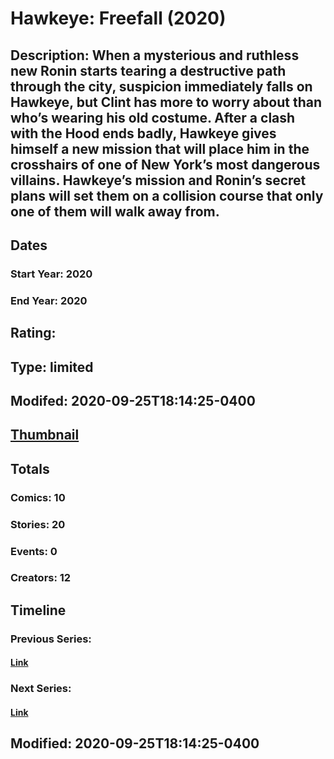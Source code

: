# Hawkeye: Freefall (2020)
## Description: When a mysterious and ruthless new Ronin starts tearing a destructive path through the city, suspicion immediately falls on Hawkeye, but Clint has more to worry about than who’s wearing his old costume. After a clash with the Hood ends badly, Hawkeye gives himself a new mission that will place him in the crosshairs of one of New York’s most dangerous villains. Hawkeye’s mission and Ronin’s secret plans will set them on a collision course that only one of them will walk away from. 
## Dates
### Start Year: 2020
### End Year: 2020
## Rating: 
## Type: limited
## Modifed: 2020-09-25T18:14:25-0400
## [Thumbnail](http://i.annihil.us/u/prod/marvel/i/mg/b/c0/5e00ec2d5db71.jpg)
## Totals
### Comics: 10
### Stories: 20
### Events: 0
### Creators: 12
## Timeline
### Previous Series: 
#### [Link]()
### Next Series: 
#### [Link]()
## Modified: 2020-09-25T18:14:25-0400